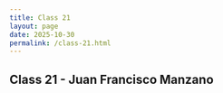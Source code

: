 ```yaml
---
title: Class 21
layout: page
date: 2025-10-30
permalink: /class-21.html
---
```

## Class 21 - Juan Francisco Manzano



